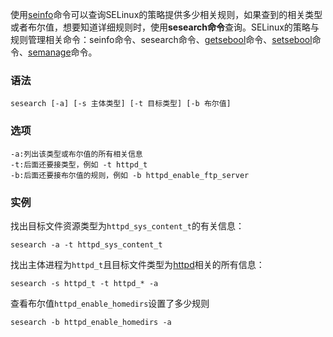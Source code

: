 使用[seinfo](https://philipding.github.io/linux-command/seinfo "seinfo命令")命令可以查询SELinux的策略提供多少相关规则，如果查到的相关类型或者布尔值，想要知道详细规则时，使用**sesearch命令**查询。SELinux的策略与规则管理相关命令：seinfo命令、sesearch命令、[getsebool](https://philipding.github.io/linux-command/getsebool "getsebool命令")命令、[setsebool](https://philipding.github.io/linux-command/setsebool "setsebool命令")命令、[semanage](https://philipding.github.io/linux-command/semanage "semanage命令")命令。

### 语法  

```
sesearch [-a] [-s 主体类型] [-t 目标类型] [-b 布尔值]
```

### 选项  

```
-a:列出该类型或布尔值的所有相关信息
-t:后面还要接类型，例如 -t httpd_t
-b:后面还要接布尔值的规则，例如 -b httpd_enable_ftp_server
```

### 实例  

找出目标文件资源类型为`httpd_sys_content_t`的有关信息：

```
sesearch -a -t httpd_sys_content_t
```

找出主体进程为`httpd_t`且目标文件类型为[httpd](https://philipding.github.io/linux-command/httpd "httpd命令")相关的所有信息：

```
sesearch -s httpd_t -t httpd_* -a
```

查看布尔值`httpd_enable_homedirs`设置了多少规则

```
sesearch -b httpd_enable_homedirs -a
```